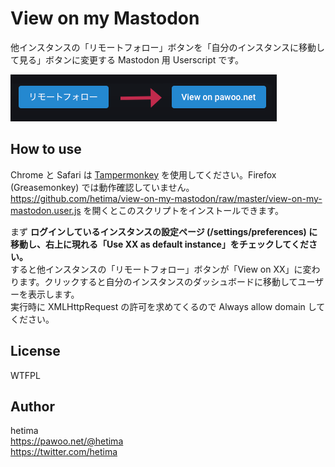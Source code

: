 # View on my Mastodon

他インスタンスの「リモートフォロー」ボタンを「自分のインスタンスに移動して見る」ボタンに変更する Mastodon 用 Userscript です。

![screenshot.png](screenshot.png)

## How to use

Chrome と Safari は [Tampermonkey](http://tampermonkey.net/) を使用してください。Firefox (Greasemonkey) では動作確認していません。  
https://github.com/hetima/view-on-my-mastodon/raw/master/view-on-my-mastodon.user.js を開くとこのスクリプトをインストールできます。

まず **ログインしているインスタンスの設定ページ (/settings/preferences) に移動し、右上に現れる「Use XX as default instance」をチェックしてください。**  
すると他インスタンスの「リモートフォロー」ボタンが「View on XX」に変わります。クリックすると自分のインスタンスのダッシュボードに移動してユーザーを表示します。  
実行時に XMLHttpRequest の許可を求めてくるので Always allow domain してください。

## License
WTFPL

## Author
hetima  
https://pawoo.net/@hetima  
https://twitter.com/hetima  
